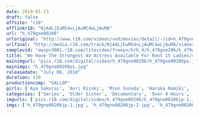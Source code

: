 ```yaml
---
date: 2019-01-13
draft: false
affsite: "r18"
afflinkr18: "NjA4LjEuMS4xLjAuMC4wLjAuMA"
url: "h_479gne00206"
urloriginal: "http://www.r18.com/videos/vod/movies/detail/-/id=h_479gne00206"
urlfinal: "http://media.r18.com/track/NjA4LjEuMS4xLjAuMC4wLjAuMA/videos/vod/movies/detail/-/id=h_479gne00206"
samplevid: "awspv3001.r18.com/litevideo/freepv/h/h_4/h_479gne206/h_479gne206_dmb_w.mp4"
title: "We Have The Strongest AV Actress Available For Rent 15 Ladies/4 Hours 5"
mainimgurl: "pics.r18.com/digital/video/h_479gne00206/h_479gne00206ps.jpg"
mainimgs: "h_479gne00206ps.jpg"
releasedate: "July 06, 2018"
duration: 238
productioncomp: "GALLOP"
girls: ['Aya Sakurai', 'Anri Kizuki', 'Mion Sonoda', 'Haruka Namiki', 'Azusa Arai', 'Kanna Yukishiro', 'Miri Mizuki', 'Sana Imanaga', 'Honoka Kato', 'Minori Kotani']
categories: ['Series', 'Older Sister', 'Documentary', 'Over 4 Hours', 'Hi-Def']
imgurls: ['pics.r18.com/digital/video/h_479gne00206/h_479gne00206jp-1.jpg', 'pics.r18.com/digital/video/h_479gne00206/h_479gne00206jp-2.jpg', 'pics.r18.com/digital/video/h_479gne00206/h_479gne00206jp-3.jpg', 'pics.r18.com/digital/video/h_479gne00206/h_479gne00206jp-4.jpg', 'pics.r18.com/digital/video/h_479gne00206/h_479gne00206jp-5.jpg', 'pics.r18.com/digital/video/h_479gne00206/h_479gne00206jp-6.jpg', 'pics.r18.com/digital/video/h_479gne00206/h_479gne00206jp-7.jpg', 'pics.r18.com/digital/video/h_479gne00206/h_479gne00206jp-8.jpg', 'pics.r18.com/digital/video/h_479gne00206/h_479gne00206jp-9.jpg', 'pics.r18.com/digital/video/h_479gne00206/h_479gne00206jp-10.jpg', 'pics.r18.com/digital/video/h_479gne00206/h_479gne00206jp-11.jpg', 'pics.r18.com/digital/video/h_479gne00206/h_479gne00206jp-12.jpg', 'pics.r18.com/digital/video/h_479gne00206/h_479gne00206jp-13.jpg', 'pics.r18.com/digital/video/h_479gne00206/h_479gne00206jp-14.jpg', 'pics.r18.com/digital/video/h_479gne00206/h_479gne00206jp-15.jpg', 'pics.r18.com/digital/video/h_479gne00206/h_479gne00206jp-16.jpg', 'pics.r18.com/digital/video/h_479gne00206/h_479gne00206jp-17.jpg', 'pics.r18.com/digital/video/h_479gne00206/h_479gne00206jp-18.jpg', 'pics.r18.com/digital/video/h_479gne00206/h_479gne00206jp-19.jpg', 'pics.r18.com/digital/video/h_479gne00206/h_479gne00206jp-20.jpg']
imgs: ['h_479gne00206jp-1.jpg', 'h_479gne00206jp-2.jpg', 'h_479gne00206jp-3.jpg', 'h_479gne00206jp-4.jpg', 'h_479gne00206jp-5.jpg', 'h_479gne00206jp-6.jpg', 'h_479gne00206jp-7.jpg', 'h_479gne00206jp-8.jpg', 'h_479gne00206jp-9.jpg', 'h_479gne00206jp-10.jpg', 'h_479gne00206jp-11.jpg', 'h_479gne00206jp-12.jpg', 'h_479gne00206jp-13.jpg', 'h_479gne00206jp-14.jpg', 'h_479gne00206jp-15.jpg', 'h_479gne00206jp-16.jpg', 'h_479gne00206jp-17.jpg', 'h_479gne00206jp-18.jpg', 'h_479gne00206jp-19.jpg', 'h_479gne00206jp-20.jpg']
---
```

